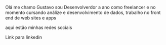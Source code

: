 Olá me chamo Gustavo sou Desenvolverdor a  ano como freelancer e no momento cursando análize e desenvolvimento de dados,
trabalho no front end de web sites e apps 

aqui estão minhas redes sociais 

Link para linkedin

